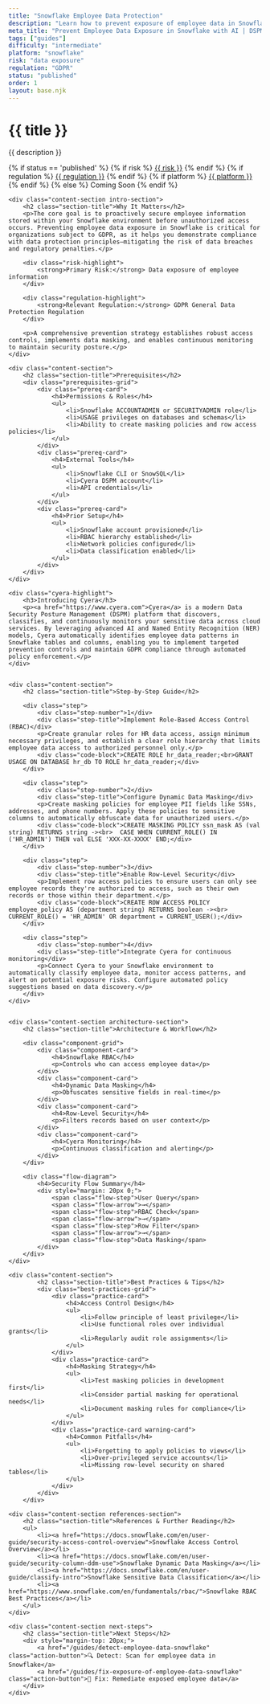 ```yaml
---
title: "Snowflake Employee Data Protection"
description: "Learn how to prevent exposure of employee data in Snowflake environments. Follow step-by-step guidance for GDPR compliance."
meta_title: "Prevent Employee Data Exposure in Snowflake with AI | DSPM Guide"
tags: ["guides"]
difficulty: "intermediate"
platform: "snowflake"
risk: "data exposure"
regulation: "GDPR"
status: "published"
order: 1
layout: base.njk
---
```


<div class="container">
    <div class="header">
        <h1>{{ title }}</h1>
        <p>{{ description }}</p>
        <div class="guide-tags-container">
			<div class="guide-tags-wrapper">
		    {% if status == 'published' %}
		        {% if risk %}
		        <a href="/risk/{{ risk | downcase | replace: ' ', '-' }}/" class="guide-tag risk">{{ risk }}</a>
		        {% endif %}
		        {% if regulation %}
		        <a href="/regulation/{{ regulation | downcase | replace: ' ', '-' }}/" class="guide-tag regulation">{{ regulation }}</a>
		        {% endif %}
		        {% if platform %}
		        <a href="/platforms/{{ platform | downcase | replace: ' ', '-' }}/" class="guide-tag platform">{{ platform }}</a>
		        {% endif %}
		    {% else %}
		        <span class="guide-tag coming-soon">Coming Soon</span>
		    {% endif %}
		</div>
		</div>
    </div>

    <div class="content-section intro-section">
        <h2 class="section-title">Why It Matters</h2>
        <p>The core goal is to proactively secure employee information stored within your Snowflake environment before unauthorized access occurs. Preventing employee data exposure in Snowflake is critical for organizations subject to GDPR, as it helps you demonstrate compliance with data protection principles—mitigating the risk of data breaches and regulatory penalties.</p>
        
        <div class="risk-highlight">
            <strong>Primary Risk:</strong> Data exposure of employee information
        </div>
        
        <div class="regulation-highlight">
            <strong>Relevant Regulation:</strong> GDPR General Data Protection Regulation
        </div>
        
        <p>A comprehensive prevention strategy establishes robust access controls, implements data masking, and enables continuous monitoring to maintain security posture.</p>
    </div>

    <div class="content-section">
        <h2 class="section-title">Prerequisites</h2>
        <div class="prerequisites-grid">
            <div class="prereq-card">
                <h4>Permissions & Roles</h4>
                <ul>
                    <li>Snowflake ACCOUNTADMIN or SECURITYADMIN role</li>
                    <li>USAGE privileges on databases and schemas</li>
                    <li>Ability to create masking policies and row access policies</li>
                </ul>
            </div>
            <div class="prereq-card">
                <h4>External Tools</h4>
                <ul>
                    <li>Snowflake CLI or SnowSQL</li>
                    <li>Cyera DSPM account</li>
                    <li>API credentials</li>
                </ul>
            </div>
            <div class="prereq-card">
                <h4>Prior Setup</h4>
                <ul>
                    <li>Snowflake account provisioned</li>
                    <li>RBAC hierarchy established</li>
                    <li>Network policies configured</li>
                    <li>Data classification enabled</li>
                </ul>
            </div>
        </div>
    </div>
	
    <div class="cyera-highlight">
        <h3>Introducing Cyera</h3>
        <p><a href="https://www.cyera.com">Cyera</a> is a modern Data Security Posture Management (DSPM) platform that discovers, classifies, and continuously monitors your sensitive data across cloud services. By leveraging advanced AI and Named Entity Recognition (NER) models, Cyera automatically identifies employee data patterns in Snowflake tables and columns, enabling you to implement targeted prevention controls and maintain GDPR compliance through automated policy enforcement.</p>
    </div>
	

    <div class="content-section">
        <h2 class="section-title">Step-by-Step Guide</h2>
        
        <div class="step">
            <div class="step-number">1</div>
            <div class="step-title">Implement Role-Based Access Control (RBAC)</div>
            <p>Create granular roles for HR data access, assign minimum necessary privileges, and establish a clear role hierarchy that limits employee data access to authorized personnel only.</p>
            <div class="code-block">CREATE ROLE hr_data_reader;<br>GRANT USAGE ON DATABASE hr_db TO ROLE hr_data_reader;</div>
        </div>

        <div class="step">
            <div class="step-number">2</div>
            <div class="step-title">Configure Dynamic Data Masking</div>
            <p>Create masking policies for employee PII fields like SSNs, addresses, and phone numbers. Apply these policies to sensitive columns to automatically obfuscate data for unauthorized users.</p>
            <div class="code-block">CREATE MASKING POLICY ssn_mask AS (val string) RETURNS string -><br>  CASE WHEN CURRENT_ROLE() IN ('HR_ADMIN') THEN val ELSE 'XXX-XX-XXXX' END;</div>
        </div>

        <div class="step">
            <div class="step-number">3</div>
            <div class="step-title">Enable Row-Level Security</div>
            <p>Implement row access policies to ensure users can only see employee records they're authorized to access, such as their own records or those within their department.</p>
            <div class="code-block">CREATE ROW ACCESS POLICY employee_policy AS (department string) RETURNS boolean -><br>  CURRENT_ROLE() = 'HR_ADMIN' OR department = CURRENT_USER();</div>
        </div>

        <div class="step">
            <div class="step-number">4</div>
            <div class="step-title">Integrate Cyera for continuous monitoring</div>
            <p>Connect Cyera to your Snowflake environment to automatically classify employee data, monitor access patterns, and alert on potential exposure risks. Configure automated policy suggestions based on data discovery.</p>
        </div>
    </div>


    <div class="content-section architecture-section">
        <h2 class="section-title">Architecture & Workflow</h2>
        
        <div class="component-grid">
            <div class="component-card">
                <h4>Snowflake RBAC</h4>
                <p>Controls who can access employee data</p>
            </div>
            <div class="component-card">
                <h4>Dynamic Data Masking</h4>
                <p>Obfuscates sensitive fields in real-time</p>
            </div>
            <div class="component-card">
                <h4>Row-Level Security</h4>
                <p>Filters records based on user context</p>
            </div>
            <div class="component-card">
                <h4>Cyera Monitoring</h4>
                <p>Continuous classification and alerting</p>
            </div>
        </div>

        <div class="flow-diagram">
            <h4>Security Flow Summary</h4>
            <div style="margin: 20px 0;">
                <span class="flow-step">User Query</span>
                <span class="flow-arrow">→</span>
                <span class="flow-step">RBAC Check</span>
                <span class="flow-arrow">→</span>
                <span class="flow-step">Row Filter</span>
                <span class="flow-arrow">→</span>
                <span class="flow-step">Data Masking</span>
            </div>
        </div>
    </div>

	<div class="content-section">
	        <h2 class="section-title">Best Practices & Tips</h2>
	        <div class="best-practices-grid">
	            <div class="practice-card">
	                <h4>Access Control Design</h4>
	                <ul>
	                    <li>Follow principle of least privilege</li>
	                    <li>Use functional roles over individual grants</li>
	                    <li>Regularly audit role assignments</li>
	                </ul>
	            </div>
	            <div class="practice-card">
	                <h4>Masking Strategy</h4>
	                <ul>
	                    <li>Test masking policies in development first</li>
	                    <li>Consider partial masking for operational needs</li>
	                    <li>Document masking rules for compliance</li>
	                </ul>
	            </div>
	            <div class="practice-card warning-card">
	                <h4>Common Pitfalls</h4>
	                <ul>
	                    <li>Forgetting to apply policies to views</li>
	                    <li>Over-privileged service accounts</li>
	                    <li>Missing row-level security on shared tables</li>
	                </ul>
	            </div>
	        </div>
	    </div>

    <div class="content-section references-section">
        <h2 class="section-title">References & Further Reading</h2>
        <ul>
            <li><a href="https://docs.snowflake.com/en/user-guide/security-access-control-overview">Snowflake Access Control Overview</a></li>
            <li><a href="https://docs.snowflake.com/en/user-guide/security-column-ddm-use">Snowflake Dynamic Data Masking</a></li>
            <li><a href="https://docs.snowflake.com/en/user-guide/classify-intro">Snowflake Sensitive Data Classification</a></li>
            <li><a href="https://www.snowflake.com/en/fundamentals/rbac/">Snowflake RBAC Best Practices</a></li>
        </ul>
    </div>

    <div class="content-section next-steps">
        <h2 class="section-title">Next Steps</h2>
        <div style="margin-top: 20px;">
            <a href="/guides/detect-employee-data-snowflake" class="action-button">🔍 Detect: Scan for employee data in Snowflake</a>
            <a href="/guides/fix-exposure-of-employee-data-snowflake" class="action-button">🔧 Fix: Remediate exposed employee data</a>
        </div>
    </div>
</div>